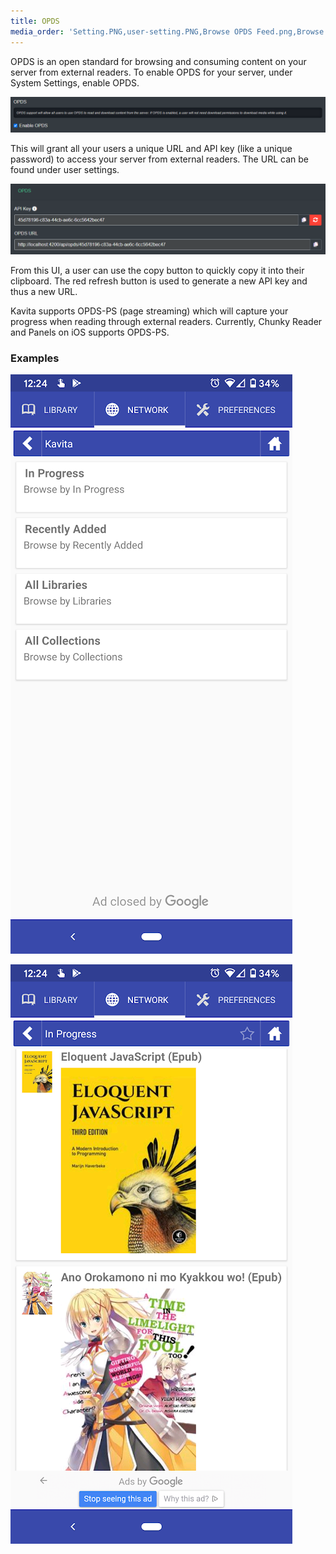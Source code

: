 ```yaml
---
title: OPDS
media_order: 'Setting.PNG,user-setting.PNG,Browse OPDS Feed.png,Browse Feed 2.png'
---
```


OPDS is an open standard for browsing and consuming content on your server from external readers. To enable OPDS for your server, under System Settings, enable OPDS.

![Setting](Setting.PNG "Setting")

This will grant all your users a unique URL and API key (like a unique password) to access your server from external readers. The URL can be found under user settings.

![user-setting](user-setting.PNG "user-setting")

From this UI, a user can use the copy button to quickly copy it into their clipboard. The red refresh button is used to generate a new API key and thus a new URL.

Kavita supports OPDS-PS (page streaming) which will capture your progress when reading through external readers. Currently, Chunky Reader and Panels on iOS supports OPDS-PS. 

### Examples
![Browse%20OPDS%20Feed](Browse%20OPDS%20Feed.png "Browse%20OPDS%20Feed")

![Browse%20Feed%202](Browse%20Feed%202.png "Browse%20Feed%202")